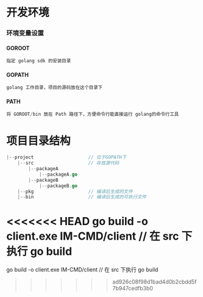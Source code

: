 # 开发环境

### 环境变量设置

#### GOROOT

```go
指定 golang sdk 的安装目录
```

#### GOPATH

```go
golang 工作目录，项目的源码放在这个目录下
```

#### PATH

```go
将 GOROOT/bin 放在 Path 路径下，方便命令行能直接运行 golang的命令行工具
```



# 项目目录结构

```go
|--project                    // 位于GOPATH下
    |--src                    // 存放源代码
        |--packageA
            |--packageA.go
        |--packageB
            |--packageB.go
    |--pkg                    // 编译后生成的文件
    |--bin                    // 编译后生成的可执行文件
```


<<<<<<< HEAD
go build -o client.exe IM-CMD/client  // 在 src 下执行 go build
=======
go build -o client.exe IM-CMD/client  // 在 src 下执行 go build
>>>>>>> ad926c08f98d1bad4d0b2cbdd5f7b947cedfb3b0
